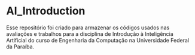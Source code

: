 # AI_Introduction
Esse repositório foi criado para armazenar os códigos usados nas avaliações e trabalhos para a disciplina de Introdução à Inteligência Artificial do curso de Engenharia da Computação na Universidade Federal da Paraíba.